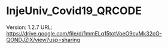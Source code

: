 # InjeUniv_Covid19_QRCODE
Version: 1.2.7
URL: https://drive.google.com/file/d/1mmELq15totVoeO9cvMk32cO-QONDJZlX/view?usp=sharing
